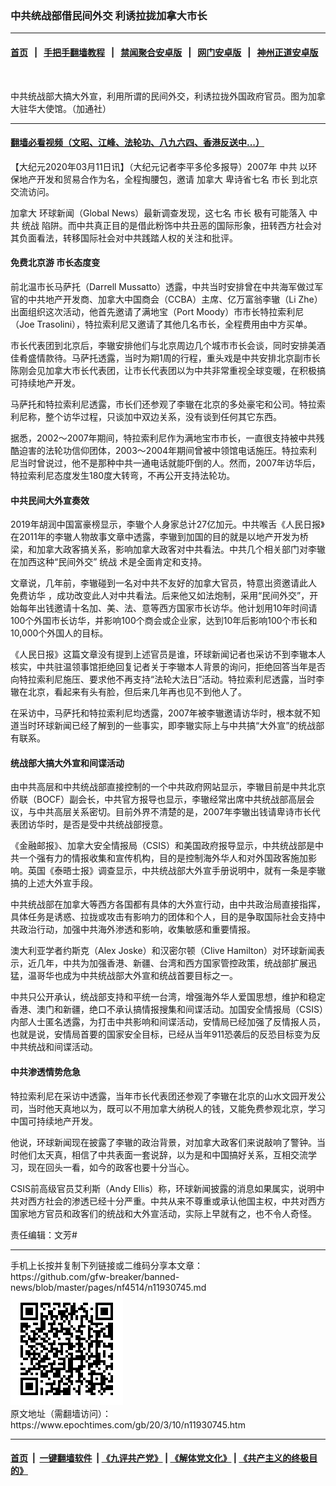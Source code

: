 ### 中共统战部借民间外交 利诱拉拢加拿大市长
------------------------

#### [首页](https://github.com/gfw-breaker/banned-news/blob/master/README.md) &nbsp;&nbsp;|&nbsp;&nbsp; [手把手翻墙教程](https://github.com/gfw-breaker/guides/wiki) &nbsp;&nbsp;|&nbsp;&nbsp; [禁闻聚合安卓版](https://github.com/gfw-breaker/bn-android) &nbsp;&nbsp;|&nbsp;&nbsp; [网门安卓版](https://github.com/oGate2/oGate) &nbsp;&nbsp;|&nbsp;&nbsp; [神州正道安卓版](https://github.com/SzzdOgate/update) 



<div><img alt="" class="aligncenter wp-post-image" src="https://i.epochtimes.com/assets/uploads/2020/03/20262412-600x400.jpg"/>
<div class="red16 caption">
 <p>
  中共统战部大搞大外宣，利用所谓的民间外交，利诱拉拢外国政府官员。图为加拿大驻华大使馆。（加通社）
 </p>
</div>
</div><hr/>

#### [翻墙必看视频（文昭、江峰、法轮功、八九六四、香港反送中...）](https://github.com/gfw-breaker/banned-news/blob/master/pages/link3.md)

<div><p>
 【大纪元2020年03月11日讯】（大纪元记者李平多伦多报导）2007年
 <ok href="https://www.epochtimes.com/gb/tag/%E4%B8%AD%E5%85%B1.html">
  中共
 </ok>
 以环保地产开发和贸易合作为名，全程掏腰包，邀请
 <ok href="https://www.epochtimes.com/gb/tag/%E5%8A%A0%E6%8B%BF%E5%A4%A7.html">
  加拿大
 </ok>
 卑诗省七名
 <ok href="https://www.epochtimes.com/gb/tag/%E5%B8%82%E9%95%BF.html">
  市长
 </ok>
 到北京交流访问。
</p>
<p>
 <ok href="https://www.epochtimes.com/gb/tag/%E5%8A%A0%E6%8B%BF%E5%A4%A7.html">
  加拿大
 </ok>
 环球新闻（Global News）最新调查发现，这七名
 <ok href="https://www.epochtimes.com/gb/tag/%E5%B8%82%E9%95%BF.html">
  市长
 </ok>
 极有可能落入
 <ok href="https://www.epochtimes.com/gb/tag/%E4%B8%AD%E5%85%B1.html">
  中共
 </ok>
 <ok href="https://www.epochtimes.com/gb/tag/%E7%BB%9F%E6%88%98.html">
  统战
 </ok>
 陷阱。而中共真正目的是借此粉饰中共丑恶的国际形象，扭转西方社会对其负面看法，转移国际社会对中共践踏人权的关注和批评。
</p>
<h4>
 免费北京游 市长态度变
</h4>
<p>
 前北温市长马萨托（Darrell Mussatto）透露，中共当时安排曾在中共海军做过军官的中共地产开发商、加拿大中国商会（CCBA）主席、亿万富翁李辙（Li Zhe）出面组织这次活动，他首先邀请了满地宝（Port Moody）市市长特拉索利尼（Joe Trasolini），特拉索利尼又邀请了其他几名市长，全程费用由中方买单。
</p>
<p>
 市长代表团到北京后，李辙安排他们与北京周边几个城市市长会谈，同时安排美酒佳肴盛情款待。马萨托透露，当时为期1周的行程，重头戏是中共安排北京副市长陈刚会见加拿大市长代表团，让市长代表团以为中共非常重视全球变暖，在积极搞可持续地产开发。
</p>
<p>
 马萨托和特拉索利尼透露，市长们还参观了李辙在北京的多处豪宅和公司。特拉索利尼称，整个访华过程，只谈加中双边关系，没有谈到任何其它东西。
</p>
<p>
 据悉，2002～2007年期间，特拉索利尼作为满地宝市市长，一直很支持被中共残酷迫害的法轮功信仰团体，2003～2004年期间曾被中领馆电话施压。特拉索利尼当时曾说过，他不是那种中共一通电话就能吓倒的人。然而，2007年访华后，特拉索利尼态度发生180度大转弯，不再公开支持法轮功。
</p>
<h4>
 中共民间大外宣奏效
</h4>
<p>
 2019年胡润中国富豪榜显示，李辙个人身家总计27亿加元。中共喉舌《人民日报》在2011年的李辙人物故事文章中透露，李辙到加国的目的就是以地产开发为桥梁，和加拿大政客搞关系，影响加拿大政客对中共看法。中共几个相关部门对李辙在加西这种“民间外交”
 <ok href="https://www.epochtimes.com/gb/tag/%E7%BB%9F%E6%88%98.html">
  统战
 </ok>
 术是全面肯定和支持。
</p>
<p>
 文章说，几年前，李辙碰到一名对中共不友好的加拿大官员，特意出资邀请此人
 <ok href="https://www.epochtimes.com/gb/tag/%E5%85%8D%E8%B4%B9%E8%AE%BF%E5%8D%8E.html">
  免费访华
 </ok>
 ，成功改变此人对中共看法。后来他又如法炮制，采用“民间外交”，开始每年出钱邀请十名加、美、法、意等西方国家市长访华。他计划用10年时间请100个外国市长访华，并影响100个商会或企业家，达到10年后影响100个市长和10,000个外国人的目标。
</p>
<p>
 《人民日报》这篇文章没有提到上述官员是谁，环球新闻记者也采访不到李辙本人核实，中共驻温领事馆拒绝回复记者关于李辙本人背景的询问，拒绝回答当年是否向特拉索利尼施压、要求他不再支持“法轮大法日”活动。特拉索利尼透露，当时李辙在北京，看起来有头有脸，但后来几年再也见不到他人了。
</p>
<p>
 在采访中，马萨托和特拉索利尼均透露，2007年被李辙邀请访华时，根本就不知道当时环球新闻已经了解到的一些事实，即李辙实际上与中共搞“大外宣”的统战部有联系。
</p>
<h4>
 统战部大搞大外宣和间谍活动
</h4>
<p>
 由中共高层和中共统战部直接控制的一个中共政府网站显示，李辙目前是中共北京侨联（BOCF）副会长，中共官方报导也显示，李辙经常出席中共统战部高层会议，与中共高层关系密切。目前外界不清楚的是，2007年李辙出钱请卑诗市长代表团访华时，是否是受中共统战部授意。
</p>
<p>
 《金融邮报》、加拿大安全情报局（CSIS）和美国政府报导显示，中共统战部是中共一个强有力的情报收集和宣传机构，目的是控制海外华人和对外国政客施加影响。英国《泰晤士报》调查显示，中共统战部大外宣手册说明中，就有一条是李辙搞的上述大外宣手段。
</p>
<p>
 中共统战部在加拿大等西方各国都有具体的大外宣行动，由中共政治局直接指挥，具体任务是诱惑、拉拢或攻击有影响力的团体和个人，目的是争取国际社会支持中共政治行动，加强中共海外渗透和影响，收集敏感和重要情报。
</p>
<p>
 澳大利亚学者约斯克（Alex Joske）和汉密尔顿（Clive Hamilton）对环球新闻表示，近几年，中共为加强香港、新疆、台湾和西方国家管控政策，统战部扩展迅猛，温哥华也成为中共统战部大外宣和统战首要目标之一。
</p>
<p>
 中共只公开承认，统战部支持和平统一台湾，增强海外华人爱国思想，维护和稳定香港、澳门和新疆，绝口不承认搞情报搜集和间谍活动。加国安全情报局（CSIS）内部人士匿名透露，为打击中共影响和间谍活动，安情局已经加强了反情报人员，也就是说，安情局首要的国家安全目标，已经从当年911恐袭后的反恐目标变为反中共统战和间谍活动。
</p>
<h4>
 中共渗透情势危急
</h4>
<p>
 特拉索利尼在采访中透露，当年市长代表团还参观了李辙在北京的山水文园开发公司，当时他天真地以为，既可以不用加拿大纳税人的钱，又能免费参观北京，学习中国可持续地产开发。
</p>
<p>
 他说，环球新闻现在披露了李辙的政治背景，对加拿大政客们来说敲响了警钟。当时他们太天真，相信了中共表面一套说辞，以为是和中国搞好关系，互相交流学习，现在回头一看，如今的政客也要十分当心。
</p>
<p>
 CSIS前高级官员艾利斯（Andy Ellis）称，环球新闻披露的消息如果属实，说明中共对西方社会的渗透已经十分严重。中共从来不尊重或承认他国主权，中共对西方国家地方官员和政客们的统战和大外宣活动，实际上早就有之，也不令人奇怪。
</p>
<p>
 责任编辑：文芳#
</p>
</div>
<hr/>
手机上长按并复制下列链接或二维码分享本文章：<br/>
https://github.com/gfw-breaker/banned-news/blob/master/pages/nf4514/n11930745.md <br/>
<a href='https://github.com/gfw-breaker/banned-news/blob/master/pages/nf4514/n11930745.md'><img src='https://github.com/gfw-breaker/banned-news/blob/master/pages/nf4514/n11930745.md.png'/></a> <br/>
原文地址（需翻墙访问）：https://www.epochtimes.com/gb/20/3/10/n11930745.htm


------------------------
#### [首页](https://github.com/gfw-breaker/banned-news/blob/master/README.md) &nbsp;|&nbsp; [一键翻墙软件](https://github.com/gfw-breaker/nogfw/blob/master/README.md) &nbsp;| [《九评共产党》](https://github.com/gfw-breaker/9ping.md/blob/master/README.md#九评之一评共产党是什么) | [《解体党文化》](https://github.com/gfw-breaker/jtdwh.md/blob/master/README.md) | [《共产主义的终极目的》](https://github.com/gfw-breaker/gczydzjmd.md/blob/master/README.md)


<img src='http://gfw-breaker.win/banned-news/pages/nf4514/n11930745.md' width='0px' height='0px'/>